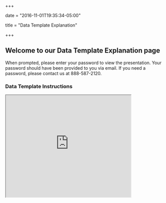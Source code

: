 +++

date = "2016-11-01T19:35:34-05:00"

title = "Data Template Explanation"

+++

## Welcome to our Data Template Explanation page

When prompted, please enter your password to view the presentation. Your password should have been provided to you via email. If you need a password, please contact us at 888-587-2120.

### Data Template Instructions

<iframe src="http://app.sliderocket.com/app/fullplayer.aspx?id=c75ef9e4-e818-4778-9043-9b82bdd74426" width="400" height="326" frameborder="1" scrolling="no"></iframe>
